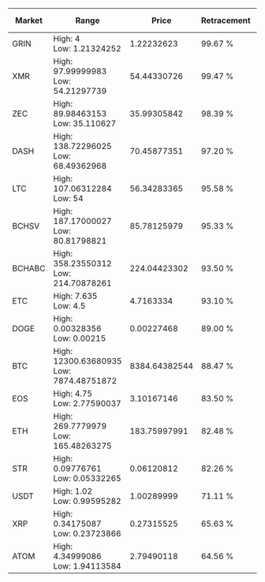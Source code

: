| Market | Range | Price| Retracement | Doubles to 50% |
| --- | --- | --- | --- | --- |
| GRIN | High: 4<br />Low: 1.21324252 | 1.22232623 | 99.67 % | 2.13 |
| XMR | High: 97.99999983<br />Low: 54.21297739 | 54.44330726 | 99.47 % | 1.40 |
| ZEC | High: 89.98463153<br />Low: 35.110627 | 35.99305842 | 98.39 % | 1.74 |
| DASH | High: 138.72296025<br />Low: 68.49362968 | 70.45877351 | 97.20 % | 1.47 |
| LTC | High: 107.06312284<br />Low: 54 | 56.34283365 | 95.58 % | 1.43 |
| BCHSV | High: 187.17000027<br />Low: 80.81798821 | 85.78125979 | 95.33 % | 1.56 |
| BCHABC | High: 358.23550312<br />Low: 214.70878261 | 224.04423302 | 93.50 % | 1.28 |
| ETC | High: 7.635<br />Low: 4.5 | 4.7163334 | 93.10 % | 1.29 |
| DOGE | High: 0.00328356<br />Low: 0.00215 | 0.00227468 | 89.00 % | 1.19 |
| BTC | High: 12300.63680935<br />Low: 7874.48751872 | 8384.64382544 | 88.47 % | 1.20 |
| EOS | High: 4.75<br />Low: 2.77590037 | 3.10167146 | 83.50 % | 1.21 |
| ETH | High: 269.7779979<br />Low: 165.48263275 | 183.75997991 | 82.48 % | 1.18 |
| STR | High: 0.09776761<br />Low: 0.05332265 | 0.06120812 | 82.26 % | 1.23 |
| USDT | High: 1.02<br />Low: 0.99595282 | 1.00289999 | 71.11 % | 1.01 |
| XRP | High: 0.34175087<br />Low: 0.23723866 | 0.27315525 | 65.63 % | 1.06 |
| ATOM | High: 4.34999086<br />Low: 1.94113584 | 2.79490118 | 64.56 % | 1.13 |
